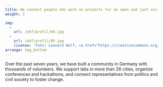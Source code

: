 ```yaml
---
title: We connect people who work on projects for an open and just society
weight: 3

img:
  -
    url: /okf/profil/04.jpg
  -
    url: /okf/profil/05.jpg
    license: 'Foto: Leonard Wolf, <a href="https://creativecommons.org/licenses/by/4.0/">CC BY 4.0</a> edulabs'
arrange: img_bottom
---
```


Over the past seven years, we have built a community in Germany with thousands of volunteers. We support labs in more than 26 cities, organize conferences and hackathons, and connect representatives from politics and civil society to foster change.
